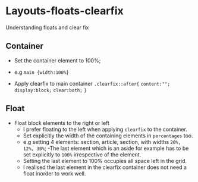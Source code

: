 # Layouts-floats-clearfix
Understanding floats and clear fix
## Container
* Set the container element to 100%;
- e.g `main {width:100%} `
* Apply clearfix to main container
`.clearfix::after{`
    `content:"";`
    `display:block;`
    `clear:both;`
`}`
 
## Float
* Float block elements to the right or left
    * I prefer floating to the left when applying `clearfix` to the container.
    * Set explicitly the width of the containing elements in `percentages` too. 
    - e.g setting 4 elements: section, article, section, with widths `20%, 12%, 30%`;
    -The last element which is an aside for example has to be set explicitly to `100%` irrespective of the element.
    - Setting the last element to 100% occupies all space left in the grid.
    * I realised the last element in the clearfix container does not need a float inorder to work well.

   

